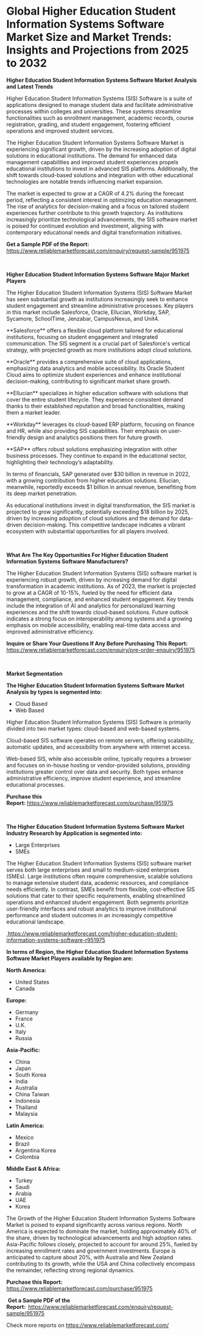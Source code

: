 <p><h1>Global Higher Education Student Information Systems Software Market Size and Market Trends: Insights and Projections from 2025 to 2032</h1></p><p><strong>Higher Education Student Information Systems Software Market Analysis and Latest Trends</strong></p>
<p><p>Higher Education Student Information Systems (SIS) Software is a suite of applications designed to manage student data and facilitate administrative processes within colleges and universities. These systems streamline functionalities such as enrollment management, academic records, course registration, grading, and student engagement, fostering efficient operations and improved student services.</p><p>The Higher Education Student Information Systems Software Market is experiencing significant growth, driven by the increasing adoption of digital solutions in educational institutions. The demand for enhanced data management capabilities and improved student experiences propels educational institutions to invest in advanced SIS platforms. Additionally, the shift towards cloud-based solutions and integration with other educational technologies are notable trends influencing market expansion.</p><p>The market is expected to grow at a CAGR of 4.2% during the forecast period, reflecting a consistent interest in optimizing education management. The rise of analytics for decision-making and a focus on tailored student experiences further contribute to this growth trajectory. As institutions increasingly prioritize technological advancements, the SIS software market is poised for continued evolution and investment, aligning with contemporary educational needs and digital transformation initiatives.</p></p>
<p><strong>Get a Sample PDF of the Report:&nbsp;</strong> <a href="https://www.reliablemarketforecast.com/enquiry/request-sample/951975?utm_campaign=2291&utm_medium=2&utm_source=Github&utm_content=ia&utm_term=06032025&utm_id=higher-education-student-information-systems-software">https://www.reliablemarketforecast.com/enquiry/request-sample/951975</a></p>
<p>&nbsp;</p>
<p><strong>Higher Education Student Information Systems Software Major Market Players</strong></p>
<p><p>The Higher Education Student Information Systems (SIS) Software Market has seen substantial growth as institutions increasingly seek to enhance student engagement and streamline administrative processes. Key players in this market include Salesforce, Oracle, Ellucian, Workday, SAP, Sycamore, SchoolTime, Jenzabar, CampusNexus, and Unit4.</p><p>**Salesforce** offers a flexible cloud platform tailored for educational institutions, focusing on student engagement and integrated communication. The SIS segment is a crucial part of Salesforce's vertical strategy, with projected growth as more institutions adopt cloud solutions.</p><p>**Oracle** provides a comprehensive suite of cloud applications, emphasizing data analytics and mobile accessibility. Its Oracle Student Cloud aims to optimize student experiences and enhance institutional decision-making, contributing to significant market share growth.</p><p>**Ellucian** specializes in higher education software with solutions that cover the entire student lifecycle. They experience consistent demand thanks to their established reputation and broad functionalities, making them a market leader.</p><p>**Workday** leverages its cloud-based ERP platform, focusing on finance and HR, while also providing SIS capabilities. Their emphasis on user-friendly design and analytics positions them for future growth.</p><p>**SAP** offers robust solutions emphasizing integration with other business processes. They continue to expand in the educational sector, highlighting their technology’s adaptability.</p><p>In terms of financials, SAP generated over $30 billion in revenue in 2022, with a growing contribution from higher education solutions. Ellucian, meanwhile, reportedly exceeds $1 billion in annual revenue, benefiting from its deep market penetration.</p><p>As educational institutions invest in digital transformation, the SIS market is projected to grow significantly, potentially exceeding $18 billion by 2025, driven by increasing adoption of cloud solutions and the demand for data-driven decision-making. This competitive landscape indicates a vibrant ecosystem with substantial opportunities for all players involved.</p></p>
<p>&nbsp;</p>
<p><strong>What Are The Key Opportunities For Higher Education Student Information Systems Software Manufacturers?</strong></p>
<p><p>The Higher Education Student Information Systems (SIS) software market is experiencing robust growth, driven by increasing demand for digital transformation in academic institutions. As of 2023, the market is projected to grow at a CAGR of 10-15%, fueled by the need for efficient data management, compliance, and enhanced student engagement. Key trends include the integration of AI and analytics for personalized learning experiences and the shift towards cloud-based solutions. Future outlook indicates a strong focus on interoperability among systems and a growing emphasis on mobile accessibility, enabling real-time data access and improved administrative efficiency.</p></p>
<p><strong>Inquire or Share Your Questions If Any Before Purchasing This Report:</strong> <a href="https://www.reliablemarketforecast.com/enquiry/pre-order-enquiry/951975?utm_campaign=2291&utm_medium=2&utm_source=Github&utm_content=ia&utm_term=06032025&utm_id=higher-education-student-information-systems-software">https://www.reliablemarketforecast.com/enquiry/pre-order-enquiry/951975</a></p>
<p>&nbsp;</p>
<p><strong>Market Segmentation</strong></p>
<p><strong>The Higher Education Student Information Systems Software Market Analysis by types is segmented into:</strong></p>
<p><ul><li>Cloud Based</li><li>Web Based</li></ul></p>
<p><p>Higher Education Student Information Systems (SIS) Software is primarily divided into two market types: cloud-based and web-based systems. </p><p>Cloud-based SIS software operates on remote servers, offering scalability, automatic updates, and accessibility from anywhere with internet access. </p><p>Web-based SIS, while also accessible online, typically requires a browser and focuses on in-house hosting or vendor-provided solutions, providing institutions greater control over data and security. Both types enhance administrative efficiency, improve student experience, and streamline educational processes.</p></p>
<p><strong>Purchase this Report:&nbsp;</strong><a href="https://www.reliablemarketforecast.com/purchase/951975?utm_campaign=2291&utm_medium=2&utm_source=Github&utm_content=ia&utm_term=06032025&utm_id=higher-education-student-information-systems-software">https://www.reliablemarketforecast.com/purchase/951975</a></p>
<p>&nbsp;</p>
<p><strong>The Higher Education Student Information Systems Software Market Industry Research by Application is segmented into:</strong></p>
<p><ul><li>Large Enterprises</li><li>SMEs</li></ul></p>
<p><p>The Higher Education Student Information Systems (SIS) software market serves both large enterprises and small to medium-sized enterprises (SMEs). Large institutions often require comprehensive, scalable solutions to manage extensive student data, academic resources, and compliance needs efficiently. In contrast, SMEs benefit from flexible, cost-effective SIS solutions that cater to their specific requirements, enabling streamlined operations and enhanced student engagement. Both segments prioritize user-friendly interfaces and robust analytics to improve institutional performance and student outcomes in an increasingly competitive educational landscape.</p></p>
<p><a href="https://www.reliablemarketforecast.com/higher-education-student-information-systems-software-r951975?utm_campaign=2291&utm_medium=2&utm_source=Github&utm_content=ia&utm_term=06032025&utm_id=higher-education-student-information-systems-software">&nbsp;https://www.reliablemarketforecast.com/higher-education-student-information-systems-software-r951975</a></p>
<p><strong>In terms of Region, the Higher Education Student Information Systems Software Market Players available by Region are:</strong></p>
<p>
    <p> <strong> North America: </strong>
        <ul>
            <li>United States</li>
            <li>Canada</li>
        </ul>
        </p> 
    <p> <strong> Europe: </strong>
        <ul>
            <li>Germany</li>
            <li>France</li>
            <li>U.K.</li>
            <li>Italy</li>
            <li>Russia</li>
        </ul>
        </p> 
    <p> <strong> Asia-Pacific: </strong>
        <ul>
            <li>China</li>
            <li>Japan</li>
            <li>South Korea</li>
            <li>India</li>
            <li>Australia</li>
            <li>China Taiwan</li>
            <li>Indonesia</li>
            <li>Thailand</li>
            <li>Malaysia</li>
        </ul>
        </p> 
    <p> <strong> Latin America: </strong>
        <ul>
            <li>Mexico</li>
            <li>Brazil</li>
            <li>Argentina Korea</li>
            <li>Colombia</li>
        </ul>
        </p> 
    <p> <strong> Middle East & Africa: </strong>
        <ul>
            <li>Turkey</li>
            <li>Saudi</li>
            <li>Arabia</li>
            <li>UAE</li>
            <li>Korea</li>
        </ul>
    </p>
    </p>
<p><p>The Growth of the Higher Education Student Information Systems Software Market is poised to expand significantly across various regions. North America is expected to dominate the market, holding approximately 40% of the share, driven by technological advancements and high adoption rates. Asia-Pacific follows closely, projected to account for around 25%, fueled by increasing enrollment rates and government investments. Europe is anticipated to capture about 20%, with Australia and New Zealand contributing to its growth, while the USA and China collectively encompass the remainder, reflecting strong regional dynamics.</p></p>
<p><strong>Purchase this Report: </strong><a href="https://www.reliablemarketforecast.com/purchase/951975?utm_campaign=2291&utm_medium=2&utm_source=Github&utm_content=ia&utm_term=06032025&utm_id=higher-education-student-information-systems-software">https://www.reliablemarketforecast.com/purchase/951975</a></p>
<p>&nbsp;<strong>Get a Sample PDF of the Report:&nbsp;&nbsp;</strong><a href="https://www.reliablemarketforecast.com/enquiry/request-sample/951975?utm_campaign=2291&utm_medium=2&utm_source=Github&utm_content=ia&utm_term=06032025&utm_id=higher-education-student-information-systems-software">https://www.reliablemarketforecast.com/enquiry/request-sample/951975</a></p>
<p><strong></strong></p>
<p>Check more reports on <a href="https://www.reliablemarketforecast.com/?utm_campaign=2291&utm_medium=2&utm_source=Github&utm_content=ia&utm_term=06032025&utm_id=higher-education-student-information-systems-software">https://www.reliablemarketforecast.com/</a></p>